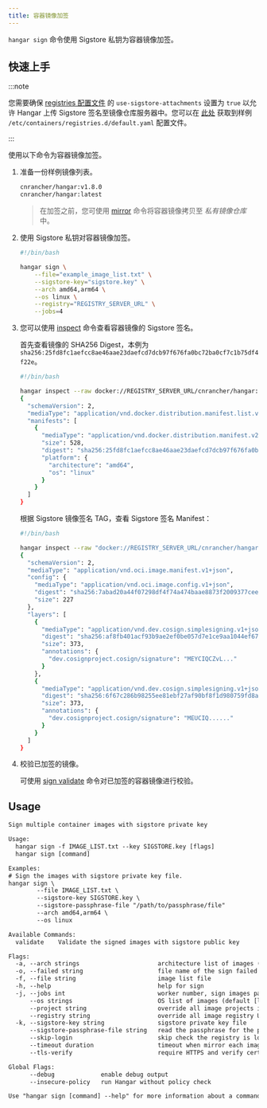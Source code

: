 ```yaml
---
title: 容器镜像加签
---
```


`hangar sign` 命令使用 Sigstore 私钥为容器镜像加签。

## 快速上手

:::note

您需要确保 [registries 配置文件](https://github.com/containers/image/blob/main/docs/containers-registries.d.5.md#individual-configuration-sections) 的 `use-sigstore-attachments` 设置为 `true` 以允许 Hangar 上传 Sigstore 签名至镜像仓库服务器中。您可以在 [此处](https://github.com/cnrancher/hangar/blob/main/package/registries.d/default.yaml) 获取到样例 `/etc/containers/registries.d/default.yaml` 配置文件。

:::

使用以下命令为容器镜像加签。

1. 准备一份样例镜像列表。

    ```txt title="example_image_list.txt"
    cnrancher/hangar:v1.8.0
    cnrancher/hangar:latest
    ```

    > 在加签之前，您可使用 [mirror](/docs/v1.8/mirror/mirror) 命令将容器镜像拷贝至 *私有镜像仓库* 中。

1. 使用 Sigstore 私钥对容器镜像加签。

    ```bash
    #!/bin/bash

    hangar sign \
        --file="example_image_list.txt" \
        --sigstore-key="sigstore.key" \
        --arch amd64,arm64 \
        --os linux \
        --registry="REGISTRY_SERVER_URL" \
        --jobs=4
    ```

1. 您可以使用 [inspect](/docs/v1.8/advanced/inspect/) 命令查看容器镜像的 Sigstore 签名。

    首先查看镜像的 SHA256 Digest，本例为 `sha256:25fd8fc1aefcc8ae46aae23daefcd7dcb97f676fa0bc72ba0cf7c1b75df4f22e`。

    ```bash
    #!/bin/bash

    hangar inspect --raw docker://REGISTRY_SERVER_URL/cnrancher/hangar:latest
    {
      "schemaVersion": 2,
      "mediaType": "application/vnd.docker.distribution.manifest.list.v2+json",
      "manifests": [
        {
          "mediaType": "application/vnd.docker.distribution.manifest.v2+json",
          "size": 528,
          "digest": "sha256:25fd8fc1aefcc8ae46aae23daefcd7dcb97f676fa0bc72ba0cf7c1b75df4f22e",
          "platform": {
            "architecture": "amd64",
            "os": "linux"
          }
        }
      ]
    }
    ```

    根据 Sigstore 镜像签名 TAG，查看 Sigstore 签名 Manifest：

    ```bash
    #!/bin/bash

    hangar inspect --raw "docker://REGISTRY_SERVER_URL/cnrancher/hangar:sha256-25fd8fc1aefcc8ae46aae23daefcd7dcb97f676fa0bc72ba0cf7c1b75df4f22e.sig"  | jq
    {
      "schemaVersion": 2,
      "mediaType": "application/vnd.oci.image.manifest.v1+json",
      "config": {
        "mediaType": "application/vnd.oci.image.config.v1+json",
        "digest": "sha256:7abad20a44f07298df4f74a474baae8873f2009377cee2b468cf1dbad8275a31",
        "size": 227
      },
      "layers": [
        {
          "mediaType": "application/vnd.dev.cosign.simplesigning.v1+json",
          "digest": "sha256:af8fb401acf93b9ae2ef0be057d7e1ce9aa1044ef6744877aa16d693dc170c7e",
          "size": 373,
          "annotations": {
            "dev.cosignproject.cosign/signature": "MEYCIQCZvL..."
          }
        },
        {
          "mediaType": "application/vnd.dev.cosign.simplesigning.v1+json",
          "digest": "sha256:6f67c286b98255ee81ebf27af90bf8f1d980759fd8a64c7750cbb3d7d682c1d4",
          "size": 373,
          "annotations": {
            "dev.cosignproject.cosign/signature": "MEUCIQ......"
          }
        }
      ]
    }
    ```

1. 校验已加签的镜像。

    可使用 [sign validate](/docs/v1.8/sign/validate) 命令对已加签的容器镜像进行校验。

## Usage

```txt title="hangar sign --help"
Sign multiple container images with sigstore private key

Usage:
  hangar sign -f IMAGE_LIST.txt --key SIGSTORE.key [flags]
  hangar sign [command]

Examples:
# Sign the images with sigstore private key file.
hangar sign \
        --file IMAGE_LIST.txt \
        --sigstore-key SIGSTORE.key \
        --sigstore-passphrase-file "/path/to/passphrase/file"
        --arch amd64,arm64 \
        --os linux

Available Commands:
  validate    Validate the signed images with sigstore public key

Flags:
  -a, --arch strings                      architecture list of images (default [amd64,arm64])
  -o, --failed string                     file name of the sign failed image list (default "sign-failed.txt")
  -f, --file string                       image list file
  -h, --help                              help for sign
  -j, --jobs int                          worker number, sign images parallelly (1-20) (default 1)
      --os strings                        OS list of images (default [linux])
      --project string                    override all image projects in image list
      --registry string                   override all image registry URL in image list
  -k, --sigstore-key string               sigstore private key file
      --sigstore-passphrase-file string   read the passphrase for the private key from file
      --skip-login                        skip check the registry is logged in (used in shell script)
      --timeout duration                  timeout when mirror each images (default 10m0s)
      --tls-verify                        require HTTPS and verify certificates

Global Flags:
      --debug             enable debug output
      --insecure-policy   run Hangar without policy check

Use "hangar sign [command] --help" for more information about a command.
```
